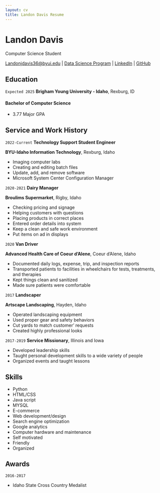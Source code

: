```yaml
---
layout: cv
title: Landon Davis Resume
---
```

# Landon Davis
Computer Science Student 

<div id="webaddress">
<a href="Landonjdavis36@byui.edu">Landonjdavis36@byui.edu</a>
| <a href="https://byuidatascience.github.io/development.html">Data Science Program</a>
| <a href="www.linkedin.com/in/landon-davis-043977220">LinkedIn</a>
| <a href="https://github.com/Landonjdavis36">GitHub</a>
</div>

<!-- https://www.monique.tech/the-art-of-markdown -->

## Education

`Expected 2025`
__Brigham Young University - Idaho__, Rexburg, ID
#### Bachelor of Computer Science
- 3.77 Major GPA

## Service and Work History
`2022-Current`
__Technology Support Student Engineer__

__BYU-Idaho Information Technology__, Rexburg, Idaho
- Imaging computer labs
- Creating and editing batch files
- Update, add, and remove software
- Microsoft System Center Configuration Manager

`2020-2021`
__Dairy Manager__

__Broulims Supermarket__, Rigby, Idaho

- Checking pricing and signage
- Helping customers with questions
- Placing products in correct places
- Entered order details into system
- Keep a clean and safe work environment
- Put items on ad in displays

`2020`
__Van Driver__

__Advanced Health Care of Coeur d’Alene__, Coeur d’Alene, Idaho
- Documented daily logs, expense, trip, and
inspection reports
- Transported patients to facilities in
wheelchairs for tests, treatments, and
therapies
- Kept things clean and sanitized
- Made sure patients were comfortable


`2017`
__Landscaper__

__Artscape Landscaping__, Hayden, Idaho

- Operated landscaping equipment
- Used proper gear and safety behaviors
- Cut yards to match customer’ requests
- Created highly professional looks






`2017-2019`
__Service Missionary__, Illinois and Iowa
- Developed leadership skills 
- Taught personal development skills to a wide variety of people
- Organized events and taught lessons

## Skills
- Python
- HTML/CSS
- Java script
- MYSQL
- E-commerce
- Web development/design
- Search engine optimization
- Google analytics
- Computer hardware and maintenance
- Self motivated
- Friendly
- Organized

## Awards
`2016-2017`
- Idaho State Cross Country Medalist 


<!-- ### Footer

Last updated: May 2013 -->


